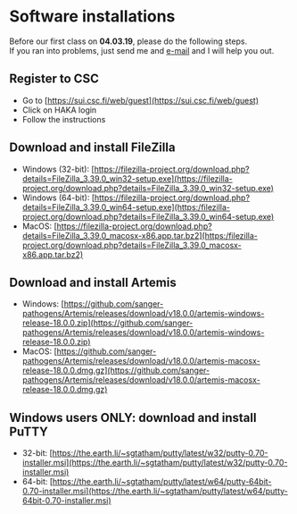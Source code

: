 # Software installations

Before our first class on **04.03.19**, please do the following steps.  
If you ran into problems, just send me and [e-mail](mailto:igor.pessi@helsinki.fi) and I will help you out.

## Register to CSC

* Go to [https://sui.csc.fi/web/guest](https://sui.csc.fi/web/guest)
* Click on HAKA login
* Follow the instructions

## Download and install FileZilla

* Windows (32-bit):
[https://filezilla-project.org/download.php?details=FileZilla_3.39.0_win32-setup.exe](https://filezilla-project.org/download.php?details=FileZilla_3.39.0_win32-setup.exe)
* Windows (64-bit):
[https://filezilla-project.org/download.php?details=FileZilla_3.39.0_win64-setup.exe](https:/filezilla-project.org/download.php?details=FileZilla_3.39.0_win64-setup.exe)
* MacOS:
[https://filezilla-project.org/download.php?details=FileZilla_3.39.0_macosx-x86.app.tar.bz2](https:/filezilla-project.org/download.php?details=FileZilla_3.39.0_macosx-x86.app.tar.bz2)

## Download and install Artemis

* Windows:
[https://github.com/sanger-pathogens/Artemis/releases/download/v18.0.0/artemis-windows-release-18.0.0.zip](https://github.com/sanger-pathogens/Artemis/releases/download/v18.0.0/artemis-windows-release-18.0.0.zip)
* MacOS:
[https://github.com/sanger-pathogens/Artemis/releases/download/v18.0.0/artemis-macosx-release-18.0.0.dmg.gz](https://github.com/sanger-pathogens/Artemis/releases/download/v18.0.0/artemis-macosx-release-18.0.0.dmg.gz)

## Windows users ONLY: download and install PuTTY

* 32-bit: [https://the.earth.li/~sgtatham/putty/latest/w32/putty-0.70-installer.msi](https://the.earth.li/~sgtatham/putty/latest/w32/putty-0.70-installer.msi)
* 64-bit: [https://the.earth.li/~sgtatham/putty/latest/w64/putty-64bit-0.70-installer.msi](https://the.earth.li/~sgtatham/putty/latest/w64/putty-64bit-0.70-installer.msi)
